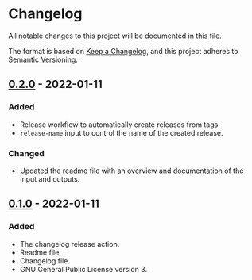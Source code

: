 # Changelog
All notable changes to this project will be documented in this file.

The format is based on [Keep a Changelog][1], and this project adheres
to [Semantic Versioning][2].

[1]: <https://keepachangelog.com/en/1.0.0/>
[2]: <https://semver.org/spec/v2.0.0.html>

## [0.2.0][] - 2022-01-11
### Added
- Release workflow to automatically create releases from tags.
- `release-name` input to control the name of the created release.

### Changed
- Updated the readme file with an overview and documentation of the input and
outputs.

## [0.1.0][] - 2022-01-11
### Added
- The changelog release action.
- Readme file.
- Changelog file.
- GNU General Public License version 3.

[0.1.0]: <https://github.com/Kumodatsu/changelog-release-action/releases/tag/v0.1.0>
[0.2.0]: <https://github.com/Kumodatsu/changelog-release-action/releases/tag/v0.2.0>
